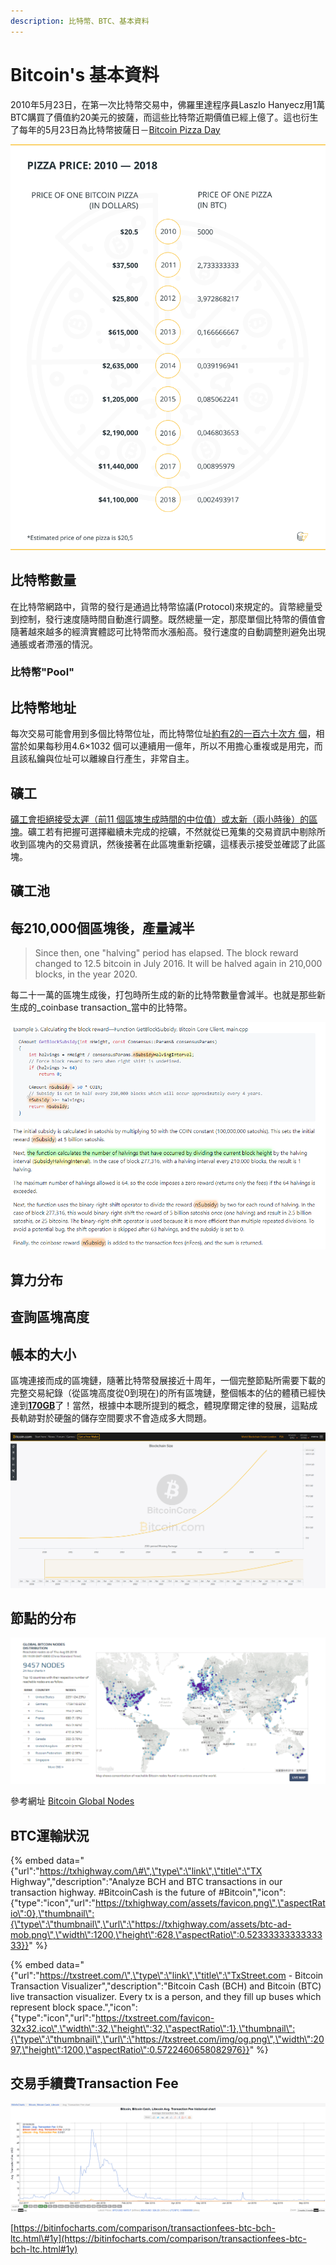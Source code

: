 ```yaml
---
description: 比特幣、BTC、基本資料
---
```


# Bitcoin's 基本資料

 2010年5月23日，在第一次比特幣交易中，佛羅里達程序員Laszlo Hanyecz用1萬BTC購買了價值約20美元的披薩，而這些比特幣近期價值已經上億了。這也衍生了每年的5月23日為比特幣披薩日－[Bitcoin Pizza Day](https://cointelegraph.com/news/bitcoin-pizza-day-8-years-later-where-can-you-buy-pizza-with-bitcoin)

![](.gitbook/assets/c28f593450ab238db780f62a0566fd22.png)

## 比特幣數量

在比特幣網路中，貨幣的發行是通過比特幣協議\(Protocol\)來規定的。貨幣總量受到控制，發行速度隨時間自動進行調整。既然總量一定，那麼單個比特幣的價值會隨著越來越多的經濟實體認可比特幣而水漲船高。發行速度的自動調整則避免出現通脹或者滯漲的情況。

### 比特幣"Pool"

## 比特幣地址

每次交易可能會用到多個比特幣位址，而比特幣位址[約有2的一百六十次方 個](https://bitcointalk.org/index.php?topic=24268.0)，相當於如果每秒用4.6×1032 個可以連續用一億年，所以不用擔心重複或是用完，而且該私鑰與位址可以離線自行產生，非常自主。

## 礦工

 [礦工會拒絕接受太遲（前11 個區塊生成時間的中位值）或太新（兩小時後）的區塊](https://en.bitcoin.it/wiki/Block_timestamp)。礦工若有把握可選擇繼續未完成的挖礦，不然就從已蒐集的交易資訊中剔除所收到區塊內的交易資訊，然後接著在此區塊重新挖礦，這樣表示接受並確認了此區塊。

## 礦工池



## 每210,000個區塊後，產量減半

> Since then, one "halving" period has elapsed. The block reward changed to 12.5 bitcoin in July 2016. It will be halved again in 210,000 blocks, in the year 2020.

每二十一萬的區塊生成後，打包時所生成的新的比特幣數量會減半。也就是那些新生成的_coinbase transaction_當中的比特幣。

![](.gitbook/assets/image%20%2813%29.png)

## 算力分布



## 查詢區塊高度



## 帳本的大小

區塊連接而成的區塊鏈，隨著比特幣發展接近十周年，一個完整節點所需要下載的完整交易紀錄（從區塊高度從0到現在\)的所有區塊鏈，整個帳本的佔的體積已經快達到[**170GB**](https://charts.bitcoin.com/chart/blockchain-size)了！當然，根據中本聰所提到的概念，體現摩爾定律的發展，這點成長軌跡對於硬盤的儲存空間要求不會造成多大問題。

![](.gitbook/assets/wei-xin-jie-tu-20180807174552.png)

## 節點的分布

![&#x53C3;&#x8003;&#x7DB2;&#x5740;](.gitbook/assets/wei-xin-jie-tu-20180809092451.png)

參考網址 [Bitcoin Global Nodes](https://bitnodes.earn.com/)



## BTC運輸狀況

{% embed data="{\"url\":\"https://txhighway.com/\#\",\"type\":\"link\",\"title\":\"TX Highway\",\"description\":\"Analyze BCH and BTC transactions in our transaction highway. \#BitcoinCash is the future of \#Bitcoin\",\"icon\":{\"type\":\"icon\",\"url\":\"https://txhighway.com/assets/favicon.png\",\"aspectRatio\":0},\"thumbnail\":{\"type\":\"thumbnail\",\"url\":\"https://txhighway.com/assets/btc-ad-mob.png\",\"width\":1200,\"height\":628,\"aspectRatio\":0.5233333333333333}}" %}

{% embed data="{\"url\":\"https://txstreet.com/\",\"type\":\"link\",\"title\":\"TxStreet.com - Bitcoin Transaction Visualizer\",\"description\":\"Bitcoin Cash \(BCH\) and Bitcoin \(BTC\) live transaction visualizer. Every tx is a person, and they fill up buses which represent block space.\",\"icon\":{\"type\":\"icon\",\"url\":\"https://txstreet.com/favicon-32x32.ico\",\"width\":32,\"height\":32,\"aspectRatio\":1},\"thumbnail\":{\"type\":\"thumbnail\",\"url\":\"https://txstreet.com/img/og.png\",\"width\":2097,\"height\":1200,\"aspectRatio\":0.5722460658082976}}" %}

## 交易手續費Transaction Fee 

![](.gitbook/assets/image%20%2823%29.png)

[https://bitinfocharts.com/comparison/transactionfees-btc-bch-ltc.html\#1y](https://bitinfocharts.com/comparison/transactionfees-btc-bch-ltc.html#1y)

